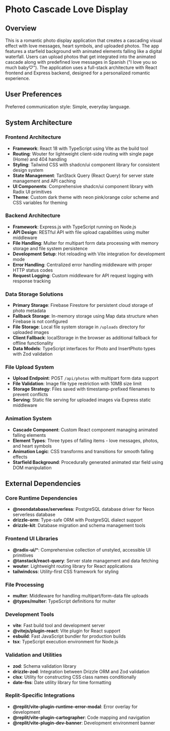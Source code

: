 # Photo Cascade Love Display

## Overview

This is a romantic photo display application that creates a cascading visual effect with love messages, heart symbols, and uploaded photos. The app features a starfield background with animated elements falling like a digital waterfall. Users can upload photos that get integrated into the animated cascade along with predefined love messages in Spanish ("I love you so much baby♡"). The application uses a full-stack architecture with React frontend and Express backend, designed for a personalized romantic experience.

## User Preferences

Preferred communication style: Simple, everyday language.

## System Architecture

### Frontend Architecture
- **Framework**: React 18 with TypeScript using Vite as the build tool
- **Routing**: Wouter for lightweight client-side routing with single page (Home) and 404 handling
- **Styling**: Tailwind CSS with shadcn/ui component library for consistent design system
- **State Management**: TanStack Query (React Query) for server state management and API caching
- **UI Components**: Comprehensive shadcn/ui component library with Radix UI primitives
- **Theme**: Custom dark theme with neon pink/orange color scheme and CSS variables for theming

### Backend Architecture
- **Framework**: Express.js with TypeScript running on Node.js
- **API Design**: RESTful API with file upload capabilities using multer middleware
- **File Handling**: Multer for multipart form data processing with memory storage and file system persistence
- **Development Setup**: Hot reloading with Vite integration for development mode
- **Error Handling**: Centralized error handling middleware with proper HTTP status codes
- **Request Logging**: Custom middleware for API request logging with response tracking

### Data Storage Solutions
- **Primary Storage**: Firebase Firestore for persistent cloud storage of photo metadata
- **Fallback Storage**: In-memory storage using Map data structure when Firebase is not configured
- **File Storage**: Local file system storage in `/uploads` directory for uploaded images
- **Client Fallback**: localStorage in the browser as additional fallback for offline functionality
- **Data Models**: TypeScript interfaces for Photo and InsertPhoto types with Zod validation

### File Upload System
- **Upload Endpoint**: POST `/api/photos` with multipart form data support
- **File Validation**: Image file type restriction with 10MB size limit
- **Storage Strategy**: Files saved with timestamp-prefixed filenames to prevent conflicts
- **Serving**: Static file serving for uploaded images via Express static middleware

### Animation System
- **Cascade Component**: Custom React component managing animated falling elements
- **Element Types**: Three types of falling items - love messages, photos, and heart symbols
- **Animation Logic**: CSS transforms and transitions for smooth falling effects
- **Starfield Background**: Procedurally generated animated star field using DOM manipulation

## External Dependencies

### Core Runtime Dependencies
- **@neondatabase/serverless**: PostgreSQL database driver for Neon serverless database
- **drizzle-orm**: Type-safe ORM with PostgreSQL dialect support
- **drizzle-kit**: Database migration and schema management tools

### Frontend UI Libraries
- **@radix-ui/***: Comprehensive collection of unstyled, accessible UI primitives
- **@tanstack/react-query**: Server state management and data fetching
- **wouter**: Lightweight routing library for React applications
- **tailwindcss**: Utility-first CSS framework for styling

### File Processing
- **multer**: Middleware for handling multipart/form-data file uploads
- **@types/multer**: TypeScript definitions for multer

### Development Tools
- **vite**: Fast build tool and development server
- **@vitejs/plugin-react**: Vite plugin for React support
- **esbuild**: Fast JavaScript bundler for production builds
- **tsx**: TypeScript execution environment for Node.js

### Validation and Utilities
- **zod**: Schema validation library
- **drizzle-zod**: Integration between Drizzle ORM and Zod validation
- **clsx**: Utility for constructing CSS class names conditionally
- **date-fns**: Date utility library for time formatting

### Replit-Specific Integrations
- **@replit/vite-plugin-runtime-error-modal**: Error overlay for development
- **@replit/vite-plugin-cartographer**: Code mapping and navigation
- **@replit/vite-plugin-dev-banner**: Development environment banner